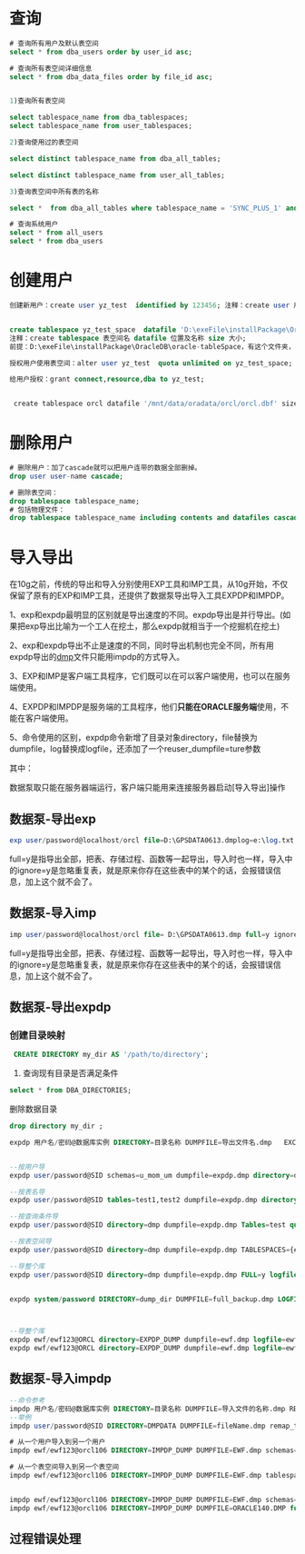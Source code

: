 # 查询



```sql
# 查询所有用户及默认表空间
select * from dba_users order by user_id asc;

# 查询所有表空间详细信息
select * from dba_data_files order by file_id asc;


1)查询所有表空间

select tablespace_name from dba_tablespaces;
select tablespace_name from user_tablespaces;

2)查询使用过的表空间  

select distinct tablespace_name from dba_all_tables;

select distinct tablespace_name from user_all_tables;

3)查询表空间中所有表的名称

select *  from dba_all_tables where tablespace_name = 'SYNC_PLUS_1' and owner='GDSDCZJ'

# 查询系统用户
select * from all_users
select * from dba_users

```







# 创建用户

```sql
创建新用户：create user yz_test  identified by 123456; 注释：create user 用户名  identified by 密码;


create tablespace yz_test_space  datafile 'D:\exeFile\installPackage\OracleDB\oracle-tableSpace\yz_test_space.dbf' size 2048M;
注释：create tablespace 表空间名 datafile 位置及名称 size 大小;
前提：D:\exeFile\installPackage\OracleDB\oracle-tableSpace，有这个文件夹，不会自动创建文件夹。

授权用户使用表空间：alter user yz_test  quota unlimited on yz_test_space;

给用户授权：grant connect,resource,dba to yz_test; 


 create tablespace orcl datafile '/mnt/data/oradata/orcl/orcl.dbf' size 200M AutoExtend On Next 10M segment space management auto;

```





# 删除用户

```sql
# 删除用户：加了cascade就可以把用户连带的数据全部删掉。
drop user user-name cascade;

# 删除表空间：
drop tablespace tablespace_name;
# 包括物理文件：
drop tablespace tablespace_name including contents and datafiles cascade constraint;
```



# 导入导出

在10g之前，传统的导出和导入分别使用EXP工具和IMP工具，从10g开始，不仅保留了原有的EXP和IMP工具，还提供了数据泵导出导入工具EXPDP和IMPDP。

1、exp和expdp最明显的区别就是导出速度的不同。expdp导出是并行导出。(如果把exp导出比喻为一个工人在挖土，那么expdp就相当于一个挖掘机在挖土)

2、exp和expdp导出不止是速度的不同，同时导出机制也完全不同，所有用expdp导出的[dmp](https://so.csdn.net/so/search?q=dmp&spm=1001.2101.3001.7020)文件只能用impdp的方式导入。

3、EXP和IMP是客户端工具程序，它们既可以在可以客户端使用，也可以在服务端使用。

4、EXPDP和IMPDP是服务端的工具程序，他们**只能在ORACLE服务端**使用，不能在客户端使用。

5、命令使用的区别，expdp命令新增了目录对象directory，file替换为dumpfile，log替换成logfile，还添加了一个reuser_dumpfile=ture参数

其中：

数据泵取只能在服务器端运行，客户端只能用来连接服务器启动[导入导出]操作






## 数据泵-导出exp

```sql
exp user/password@localhost/orcl file=D:\GPSDATA0613.dmplog=e:\log.txt full=y ignore=y;

```



full=y是指导出全部，把表、存储过程、函数等一起导出，导入时也一样，导入中的ignore=y是忽略重复表，就是原来你存在这些表中的某个的话，会报错误信息，加上这个就不会了。




## 数据泵-导入imp

```sql
imp user/password@localhost/orcl file= D:\GPSDATA0613.dmp full=y ignore=y;

```

full=y是指导出全部，把表、存储过程、函数等一起导出，导入时也一样，导入中的ignore=y是忽略重复表，就是原来你存在这些表中的某个的话，会报错误信息，加上这个就不会了。





## 数据泵-导出expdp



### 创建目录映射

```sql
 CREATE DIRECTORY my_dir AS '/path/to/directory';
```

1. 查询现有目录是否满足条件

```sql
select * from DBA_DIRECTORIES;
```
删除数据目录
```sql
drop directory my_dir ;
```


```sql
expdp 用户名/密码@数据库实例 DIRECTORY=目录名称 DUMPFILE=导出文件名.dmp   EXCLUDE=TABLE:"IN ('table1','table2')"  INCLUDE=TABLE:"IN ('EMPLOYEES', 'DEPARTMENTS')"   FULL=Y


--按用户导
expdp user/password@SID schemas=u_mom_um dumpfile=expdp.dmp directory=dmp logfile=expdlog.log;

--按表名导
expdp user/password@SID tables=test1,test2 dumpfile=expdp.dmp directory=dmp logfile=expdlog.log;

--按查询条件导
expdp user/password@SID directory=dmp dumpfile=expdp.dmp Tables=test query='WHERE id<20' logfile=expdlog.log;

--按表空间导
expdp user/password@SID directory=dmp dumpfile=expdp.dmp TABLESPACES={#表空间1},{#表空间2} logfile=expdlog.log;

--导整个库
expdp user/password@SID directory=dmp dumpfile=expdp.dmp FULL=y logfile=expdlog.log;


expdp system/password DIRECTORY=dump_dir DUMPFILE=full_backup.dmp LOGFILE=full_backup.log FULL=YES



--导整个库
expdp ewf/ewf123@ORCL directory=EXPDP_DUMP dumpfile=ewf.dmp logfile=ewf_logfile.log schemas=ewf
expdp ewf/ewf123@ORCL directory=EXPDP_DUMP dumpfile=ewf.dmp logfile=ewf_logfile.log FULL=y


```




## 数据泵-导入impdp

```sql
--命令参考
impdp 用户名/密码@数据库实例 DIRECTORY=目录名称 DUMPFILE=导入文件的名称.dmp REMAP_SCHEMA=源用户名:目标用户名
--举例
impdp user/password@SID DIRECTORY=DMPDATA DUMPFILE=fileName.dmp remap_tablespace=um_dev:um remap_schema=u_um_dev:u_um

# 从一个用户导入到另一个用户
impdp ewf/ewf123@orcl106 DIRECTORY=IMPDP_DUMP DUMPFILE=EWF.dmp schemas=ewf remap_schema=ewf:system

# 从一个表空间导入到另一个表空间
impdp ewf/ewf123@orcl106 DIRECTORY=IMPDP_DUMP DUMPFILE=EWF.dmp tablespaces=tbsp_1


impdp ewf/ewf123@orcl106 DIRECTORY=IMPDP_DUMP DUMPFILE=EWF.dmp schemas=ewf
impdp ewf/ewf123@orcl106 DIRECTORY=IMPDP_DUMP DUMPFILE=ORACLE140.DMP full=y
```


## 过程错误处理

```sql


```

